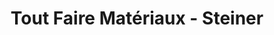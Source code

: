 ---
title: "Tout Faire Matériaux - Steiner"
url: /longeville-en-barrois/tout-faire-materiaux-steiner/
shop: Baumarkt
---